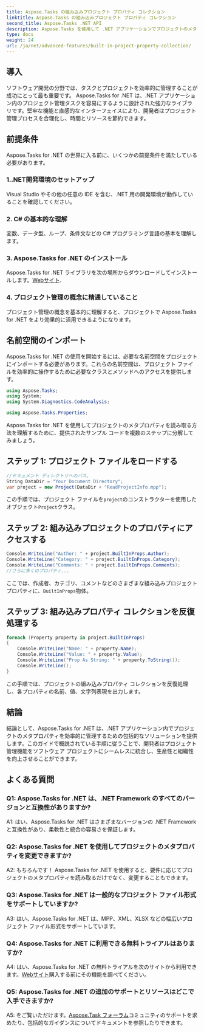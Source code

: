 ```yaml
---
title: Aspose.Tasks の組み込みプロジェクト プロパティ コレクション
linktitle: Aspose.Tasks の組み込みプロジェクト プロパティ コレクション
second_title: Aspose.Tasks .NET API
description: Aspose.Tasks を使用して .NET アプリケーションでプロジェクトのメタプロパティを効率的に管理する方法を学びます。プロパティの読み取り、変更、反復を簡単に実行できます。
type: docs
weight: 24
url: /ja/net/advanced-features/built-in-project-property-collection/
---
```

## 導入

ソフトウェア開発の分野では、タスクとプロジェクトを効率的に管理することが成功にとって最も重要です。 Aspose.Tasks for .NET は、.NET アプリケーション内のプロジェクト管理タスクを容易にするように設計された強力なライブラリです。堅牢な機能と直感的なインターフェイスにより、開発者はプロジェクト管理プロセスを合理化し、時間とリソースを節約できます。

## 前提条件

Aspose.Tasks for .NET の世界に入る前に、いくつかの前提条件を満たしている必要があります。

### 1..NET開発環境のセットアップ

Visual Studio やその他の任意の IDE を含む、.NET 用の開発環境が動作していることを確認してください。

### 2. C# の基本的な理解

変数、データ型、ループ、条件文などの C# プログラミング言語の基本を理解します。

### 3. Aspose.Tasks for .NET のインストール

Aspose.Tasks for .NET ライブラリを次の場所からダウンロードしてインストールします。[Webサイト](https://releases.aspose.com/tasks/net/).

### 4. プロジェクト管理の概念に精通していること

プロジェクト管理の概念を基本的に理解すると、プロジェクトで Aspose.Tasks for .NET をより効果的に活用できるようになります。

## 名前空間のインポート

Aspose.Tasks for .NET の使用を開始するには、必要な名前空間をプロジェクトにインポートする必要があります。これらの名前空間は、プロジェクト ファイルを効率的に操作するために必要なクラスとメソッドへのアクセスを提供します。

```csharp
using Aspose.Tasks;
using System;
using System.Diagnostics.CodeAnalysis;

using Aspose.Tasks.Properties;

```

Aspose.Tasks for .NET を使用してプロジェクトのメタプロパティを読み取る方法を理解するために、提供されたサンプル コードを複数のステップに分解してみましょう。

## ステップ 1: プロジェクト ファイルをロードする

```csharp
//ドキュメント ディレクトリへのパス。
String DataDir = "Your Document Directory";
var project = new Project(DataDir + "ReadProjectInfo.mpp");
```

この手順では、プロジェクト ファイルを`project`のコンストラクターを使用したオブジェクト`Project`クラス。

## ステップ 2: 組み込みプロジェクトのプロパティにアクセスする

```csharp
Console.WriteLine("Author: " + project.BuiltInProps.Author);
Console.WriteLine("Category: " + project.BuiltInProps.Category);
Console.WriteLine("Comments: " + project.BuiltInProps.Comments);
//さらに多くのプロパティ...
```

ここでは、作成者、カテゴリ、コメントなどのさまざまな組み込みプロジェクト プロパティに、`BuiltInProps`物体。

## ステップ 3: 組み込みプロパティ コレクションを反復処理する

```csharp
foreach (Property property in project.BuiltInProps)
{
    Console.WriteLine("Name: " + property.Name);
    Console.WriteLine("Value: " + property.Value);
    Console.WriteLine("Prop As String: " + property.ToString());
    Console.WriteLine();
}
```

この手順では、プロジェクトの組み込みプロパティ コレクションを反復処理し、各プロパティの名前、値、文字列表現を出力します。

## 結論

結論として、Aspose.Tasks for .NET は、.NET アプリケーション内でプロジェクトのメタプロパティを効率的に管理するための包括的なソリューションを提供します。このガイドで概説されている手順に従うことで、開発者はプロジェクト管理機能をソフトウェア プロジェクトにシームレスに統合し、生産性と組織性を向上させることができます。

## よくある質問

### Q1: Aspose.Tasks for .NET は、.NET Framework のすべてのバージョンと互換性がありますか?

A1: はい、Aspose.Tasks for .NET はさまざまなバージョンの .NET Framework と互換性があり、柔軟性と統合の容易さを保証します。

### Q2: Aspose.Tasks for .NET を使用してプロジェクトのメタプロパティを変更できますか?

A2: もちろんです！ Aspose.Tasks for .NET を使用すると、要件に応じてプロジェクトのメタプロパティを読み取るだけでなく、変更することもできます。

### Q3: Aspose.Tasks for .NET は一般的なプロジェクト ファイル形式をサポートしていますか?

A3: はい、Aspose.Tasks for .NET は、MPP、XML、XLSX などの幅広いプロジェクト ファイル形式をサポートしています。

### Q4: Aspose.Tasks for .NET に利用できる無料トライアルはありますか?

 A4: はい、Aspose.Tasks for .NET の無料トライアルを次のサイトから利用できます。[Webサイト](https://releases.aspose.com/tasks/net/)購入する前にその機能を調べてください。

### Q5: Aspose.Tasks for .NET の追加のサポートとリソースはどこで入手できますか?

 A5: をご覧いただけます。[Aspose.Task フォーラム](https://forum.aspose.com/c/tasks/15)コミュニティのサポートを求めたり、包括的なガイダンスについてドキュメントを参照したりできます。